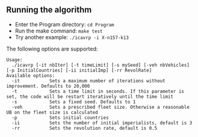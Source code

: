 
## Running the algorithm

* Enter the Program directory: `cd Program`
* Run the make command: `make test`
* Try another example: `./icavrp -i X-n157-k13`

The following options are supported:
```
Usage:
  ./icavrp [-it nbIter] [-t timeLimit] [-s mySeed] [-veh nbVehicles] [-p InitialCountries] [-ii initialImp] [-rr RevolRate]
Available options:
  -it           Sets a maximum number of iterations without improvement. Defaults to 20,000
  -t            Sets a time limit in seconds. If this parameter is set, the code will be restart iteratively until the time limit
  -s            Sets a fixed seed. Defaults to 1
  -veh          Sets a prescribed fleet size. Otherwise a reasonable UB on the fleet size is calculated
  -p            Sets initial countries
  -ii           Sets the number of initial imperialists, default is 3
  -rr           Sets the revolution rate, default is 0.5
```
